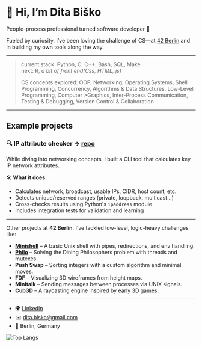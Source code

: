 # 👋 Hi, I’m Dita Biško

People-process professional turned software developer 🚀 

Fueled by curiosity, I’ve been loving the challenge of CS—at [42 Berlin](42berlin.de) and in building my own tools along the way.

---
> current stack: Python, C, C++, Bash, SQL, Make  
> next: R, _a bit of front end(Css, HTML, js)_
>
> CS concepts explored: OOP, Networking, Operating Systems, Shell Programming, Concurrency, Algorithms & Data Structures, Low-Level Programming, Computer >Graphics, Inter-Process Communication, Testing & Debugging, Version Control & Collaboration

---

## Example projects

### 🔍 IP attribute checker -> [repo](https://github.com/DitaBisko/42Berlin_NetPractice/tree/main/ip_attributes)

While diving into networking concepts, I built a CLI tool that calculates key IP network attributes.

  🛠️ **What it does:**
  - Calculates network, broadcast, usable IPs, CIDR, host count, etc.
  - Detects unique/reserved ranges (private, loopback, multicast...)
  - Cross-checks results using Python's `ipaddress` module
  - Includes integration tests for validation and learning

---

Other projects at **42 Berlin**, I’ve tackled low-level, logic-heavy challenges like:

- [**Minishell**](https://github.com/DitaBisko/42Berlin_minishell) – A basic Unix shell with pipes, redirections, and env handling.
- [**Philo**](https://github.com/DitaBisko/42Berlin_Philo/tree/main) – Solving the Dining Philosophers problem with threads and mutexes.
- **Push Swap** – Sorting integers with a custom algorithm and minimal moves.
- **FDF** – Visualizing 3D wireframes from height maps.
- **Minitalk** – Sending messages between processes via UNIX signals.
- **Cub3D** – A raycasting engine inspired by early 3D games.

---

- 🌍 [LinkedIn](https://www.linkedin.com/in/dita-bisko/)
- ✉️ dita.bisko@gmail.com
- 📍 Berlin, Germany

![Top Langs](https://github-readme-stats-c28h4imn3-ditabiskos-projects.vercel.app/api/top-langs/?username=DitaBisko&layout=compact)

